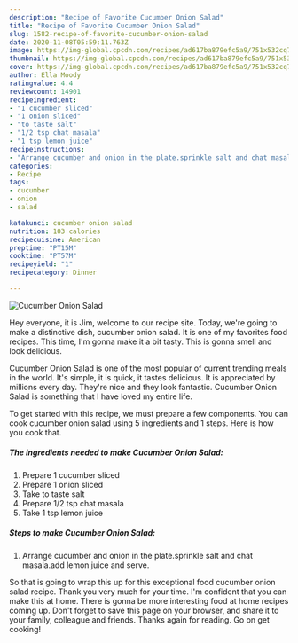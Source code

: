 ```yaml
---
description: "Recipe of Favorite Cucumber Onion Salad"
title: "Recipe of Favorite Cucumber Onion Salad"
slug: 1582-recipe-of-favorite-cucumber-onion-salad
date: 2020-11-08T05:59:11.763Z
image: https://img-global.cpcdn.com/recipes/ad617ba879efc5a9/751x532cq70/cucumber-onion-salad-recipe-main-photo.jpg
thumbnail: https://img-global.cpcdn.com/recipes/ad617ba879efc5a9/751x532cq70/cucumber-onion-salad-recipe-main-photo.jpg
cover: https://img-global.cpcdn.com/recipes/ad617ba879efc5a9/751x532cq70/cucumber-onion-salad-recipe-main-photo.jpg
author: Ella Moody
ratingvalue: 4.4
reviewcount: 14901
recipeingredient:
- "1 cucumber sliced"
- "1 onion sliced"
- "to taste salt"
- "1/2 tsp chat masala"
- "1 tsp lemon juice"
recipeinstructions:
- "Arrange cucumber and onion in the plate.sprinkle salt and chat masala.add lemon juice and serve."
categories:
- Recipe
tags:
- cucumber
- onion
- salad

katakunci: cucumber onion salad 
nutrition: 103 calories
recipecuisine: American
preptime: "PT15M"
cooktime: "PT57M"
recipeyield: "1"
recipecategory: Dinner

---
```



![Cucumber Onion Salad](https://img-global.cpcdn.com/recipes/ad617ba879efc5a9/751x532cq70/cucumber-onion-salad-recipe-main-photo.jpg)

Hey everyone, it is Jim, welcome to our recipe site. Today, we're going to make a distinctive dish, cucumber onion salad. It is one of my favorites food recipes. This time, I'm gonna make it a bit tasty. This is gonna smell and look delicious.



Cucumber Onion Salad is one of the most popular of current trending meals in the world. It's simple, it is quick, it tastes delicious. It is appreciated by millions every day. They're nice and they look fantastic. Cucumber Onion Salad is something that I have loved my entire life.


To get started with this recipe, we must prepare a few components. You can cook cucumber onion salad using 5 ingredients and 1 steps. Here is how you cook that.

<!--inarticleads1-->

##### The ingredients needed to make Cucumber Onion Salad:

1. Prepare 1 cucumber sliced
1. Prepare 1 onion sliced
1. Take to taste salt
1. Prepare 1/2 tsp chat masala
1. Take 1 tsp lemon juice




<!--inarticleads2-->

##### Steps to make Cucumber Onion Salad:

1. Arrange cucumber and onion in the plate.sprinkle salt and chat masala.add lemon juice and serve.




So that is going to wrap this up for this exceptional food cucumber onion salad recipe. Thank you very much for your time. I'm confident that you can make this at home. There is gonna be more interesting food at home recipes coming up. Don't forget to save this page on your browser, and share it to your family, colleague and friends. Thanks again for reading. Go on get cooking!
